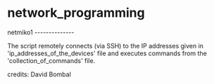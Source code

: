# network_programming

netmiko1 --------------

The script remotely connects (via SSH) to the IP addresses given in 'ip_addresses_of_the_devices' file and executes commands from the 'collection_of_commands' file.

credits: David Bombal
